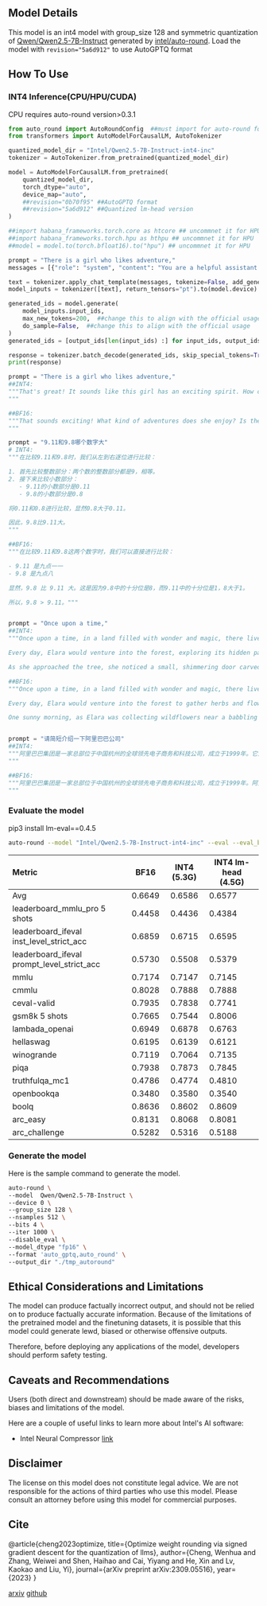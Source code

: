 ## Model Details

This model is an int4 model with group_size 128 and symmetric quantization of [Qwen/Qwen2.5-7B-Instruct](https://huggingface.co/Qwen/Qwen2.5-7B-Instruct) generated by [intel/auto-round](https://github.com/intel/auto-round).  Load the model with `revision="5a6d912"` to use AutoGPTQ format

## How To Use

### INT4 Inference(CPU/HPU/CUDA)

CPU requires auto-round version>0.3.1

```python
from auto_round import AutoRoundConfig  ##must import for auto-round format
from transformers import AutoModelForCausalLM, AutoTokenizer

quantized_model_dir = "Intel/Qwen2.5-7B-Instruct-int4-inc"
tokenizer = AutoTokenizer.from_pretrained(quantized_model_dir)

model = AutoModelForCausalLM.from_pretrained(
    quantized_model_dir,
    torch_dtype="auto",
    device_map="auto",
    ##revision="0b70f95" ##AutoGPTQ format
    ##revision="5a6d912" ##Quantized lm-head version
)

##import habana_frameworks.torch.core as htcore ## uncommnet it for HPU
##import habana_frameworks.torch.hpu as hthpu ## uncommnet it for HPU
##model = model.to(torch.bfloat16).to("hpu") ## uncommnet it for HPU

prompt = "There is a girl who likes adventure,"
messages = [{"role": "system", "content": "You are a helpful assistant."}, {"role": "user", "content": prompt}]

text = tokenizer.apply_chat_template(messages, tokenize=False, add_generation_prompt=True)
model_inputs = tokenizer([text], return_tensors="pt").to(model.device)

generated_ids = model.generate(
    model_inputs.input_ids,
    max_new_tokens=200,  ##change this to align with the official usage
    do_sample=False,  ##change this to align with the official usage
)
generated_ids = [output_ids[len(input_ids) :] for input_ids, output_ids in zip(model_inputs.input_ids, generated_ids)]

response = tokenizer.batch_decode(generated_ids, skip_special_tokens=True)[0]
print(response)

prompt = "There is a girl who likes adventure,"
##INT4:
"""That's great! It sounds like this girl has an exciting spirit. How can I help you explore her love for adventure? Are you looking for ideas for adventurous activities, planning a trip, or perhaps looking for ways to support her adventurous nature?
"""

##BF16:
"""That sounds exciting! What kind of adventures does she enjoy? Is there something specific you'd like to plan or discuss related to her love for adventure?
"""

prompt = "9.11和9.8哪个数字大"
# INT4:
"""在比较9.11和9.8时，我们从左到右逐位进行比较：

1. 首先比较整数部分：两个数的整数部分都是9，相等。
2. 接下来比较小数部分：
   - 9.11的小数部分是0.11
   - 9.8的小数部分是0.8

将0.11和0.8进行比较，显然0.8大于0.11。

因此，9.8比9.11大。
"""

##BF16:
"""在比较9.11和9.8这两个数字时，我们可以直接进行比较：

- 9.11 是九点一一
- 9.8 是九点八

显然，9.8 比 9.11 大。这是因为9.8中的十分位是8，而9.11中的十分位是1，8大于1。

所以，9.8 > 9.11。"""


prompt = "Once upon a time,"
##INT4:
"""Once upon a time, in a land filled with wonder and magic, there lived a young girl named Elara. She had bright eyes that sparkled like the stars on a clear night and hair as golden as the sun-kissed fields of wheat. Elara's home was a cozy cottage nestled at the edge of a vast, enchanted forest, where ancient trees whispered secrets to one another and mystical creatures roamed freely.

Every day, Elara would venture into the forest, exploring its hidden paths and marveling at the wonders it held. One sunny morning, as she wandered deeper into the woods than ever before, she stumbled upon a glade bathed in a soft, ethereal light. In the center of this glade stood an enormous tree, its trunk wider than any building Elara had ever seen, and its branches stretching high into the sky.

As she approached the tree, she noticed a small, shimmering door carved into its bark. Curious, Elara reached out and"""

##BF16:
"""Once upon a time, in a land filled with wonder and magic, there lived a young girl named Elara. She had bright eyes that sparkled like the stars on a clear night and hair as golden as the sun-kissed fields of wheat. Elara's home was a cozy cottage nestled at the edge of a vast, enchanted forest, where mythical creatures roamed freely and ancient trees whispered secrets of old.

Every day, Elara would venture into the forest to gather herbs and flowers for her grandmother, who was a skilled healer. The forest was her sanctuary, a place where she could escape the worries of the world and find solace in nature's embrace. As she walked through the dense underbrush, she often stumbled upon hidden glades and sparkling streams, each more enchanting than the last.

One sunny morning, as Elara was collecting wildflowers near a babbling brook, she heard a faint cry for help. Curious, she followed the sound to a clearing where"""


prompt = "请简短介绍一下阿里巴巴公司"
##INT4:
"""阿里巴巴集团是一家总部位于中国杭州的全球领先电子商务和科技公司，成立于1999年。它由马云创立，旗下拥有包括淘宝、天猫、阿里云等在内的多个知名业务。阿里巴巴致力于构建全球化的商业生态系统，为消费者、企业和政府提供创新的在线解决方案。同时，阿里巴巴也是中国最大的零售市场之一，并在云计算、数字娱乐、物流等领域具有重要影响力。
"""

##BF16:
"""阿里巴巴集团是一家总部位于中国杭州的全球领先电子商务和科技公司，成立于1999年。阿里巴巴旗下拥有淘宝、天猫、阿里云等知名业务，致力于构建全球化的商业生态系统。阿里巴巴愿景是让世界各地的企业都能够平等地进行贸易，并通过技术创新推动社会进步。
"""
```

### Evaluate the model

pip3 install lm-eval==0.4.5

```bash
auto-round --model "Intel/Qwen2.5-7B-Instruct-int4-inc" --eval --eval_bs 16  --tasks leaderboard_ifeval,leaderboard_mmlu_pro,gsm8k,lambada_openai,hellaswag,piqa,winogrande,truthfulqa_mc1,openbookqa,boolq,arc_easy,arc_challenge,cmmlu,ceval-valid
```

| Metric                                     |  BF16  |  INT4 (5.3G)  | INT4 lm-head (4.5G) |
| :----------------------------------------- | :----: | :----: | ------------------- |
| Avg                                        | 0.6649 | 0.6586 | 0.6577              |
| leaderboard_mmlu_pro 5 shots               | 0.4458 | 0.4436 | 0.4384              |
| leaderboard_ifeval inst_level_strict_acc   | 0.6859 | 0.6715 | 0.6595              |
| leaderboard_ifeval prompt_level_strict_acc | 0.5730 | 0.5508 | 0.5379              |
| mmlu                                       | 0.7174 | 0.7147 | 0.7145              |
| cmmlu                                      | 0.8028 | 0.7888 | 0.7888              |
| ceval-valid                                | 0.7935 | 0.7838 | 0.7741              |
| gsm8k 5 shots                              | 0.7665 | 0.7544 | 0.8006              |
| lambada_openai                             | 0.6949 | 0.6878 | 0.6763              |
| hellaswag                                  | 0.6195 | 0.6139 | 0.6121              |
| winogrande                                 | 0.7119 | 0.7064 | 0.7135              |
| piqa                                       | 0.7938 | 0.7873 | 0.7845              |
| truthfulqa_mc1                             | 0.4786 | 0.4774 | 0.4810              |
| openbookqa                                 | 0.3480 | 0.3580 | 0.3540              |
| boolq                                      | 0.8636 | 0.8602 | 0.8609              |
| arc_easy                                   | 0.8131 | 0.8068 | 0.8081              |
| arc_challenge                              | 0.5282 | 0.5316 | 0.5188              |



### Generate the model

Here is the sample command to generate the model. 

```bash
auto-round \
--model  Qwen/Qwen2.5-7B-Instruct \
--device 0 \
--group_size 128 \
--nsamples 512 \
--bits 4 \
--iter 1000 \
--disable_eval \
--model_dtype "fp16" \
--format 'auto_gptq,auto_round' \
--output_dir "./tmp_autoround" 
```

## Ethical Considerations and Limitations

The model can produce factually incorrect output, and should not be relied on to produce factually accurate information. Because of the limitations of the pretrained model and the finetuning datasets, it is possible that this model could generate lewd, biased or otherwise offensive outputs.

Therefore, before deploying any applications of the model, developers should perform safety testing.

## Caveats and Recommendations

Users (both direct and downstream) should be made aware of the risks, biases and limitations of the model.

Here are a couple of useful links to learn more about Intel's AI software:

- Intel Neural Compressor [link](https://github.com/intel/neural-compressor)

## Disclaimer

The license on this model does not constitute legal advice. We are not responsible for the actions of third parties who use this model. Please consult an attorney before using this model for commercial purposes.

## Cite

@article{cheng2023optimize, title={Optimize weight rounding via signed gradient descent for the quantization of llms}, author={Cheng, Wenhua and Zhang, Weiwei and Shen, Haihao and Cai, Yiyang and He, Xin and Lv, Kaokao and Liu, Yi}, journal={arXiv preprint arXiv:2309.05516}, year={2023} }

[arxiv](https://arxiv.org/abs/2309.05516) [github](https://github.com/intel/auto-round)
